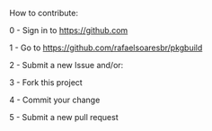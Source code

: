 How to contribute:


0 - Sign in to https://github.com

1 - Go to https://github.com/rafaelsoaresbr/pkgbuild

2 - Submit a new Issue and/or:

3 - Fork this project

4 - Commit your change

5 - Submit a new pull request
